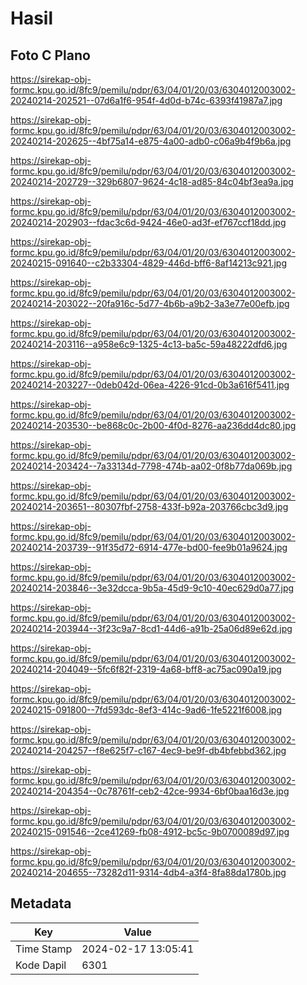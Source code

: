 # Hasil

## Foto C Plano

https://sirekap-obj-formc.kpu.go.id/8fc9/pemilu/pdpr/63/04/01/20/03/6304012003002-20240214-202521--07d6a1f6-954f-4d0d-b74c-6393f41987a7.jpg

https://sirekap-obj-formc.kpu.go.id/8fc9/pemilu/pdpr/63/04/01/20/03/6304012003002-20240214-202625--4bf75a14-e875-4a00-adb0-c06a9b4f9b6a.jpg

https://sirekap-obj-formc.kpu.go.id/8fc9/pemilu/pdpr/63/04/01/20/03/6304012003002-20240214-202729--329b6807-9624-4c18-ad85-84c04bf3ea9a.jpg

https://sirekap-obj-formc.kpu.go.id/8fc9/pemilu/pdpr/63/04/01/20/03/6304012003002-20240214-202903--fdac3c6d-9424-46e0-ad3f-ef767ccf18dd.jpg

https://sirekap-obj-formc.kpu.go.id/8fc9/pemilu/pdpr/63/04/01/20/03/6304012003002-20240215-091640--c2b33304-4829-446d-bff6-8af14213c921.jpg

https://sirekap-obj-formc.kpu.go.id/8fc9/pemilu/pdpr/63/04/01/20/03/6304012003002-20240214-203022--20fa916c-5d77-4b6b-a9b2-3a3e77e00efb.jpg

https://sirekap-obj-formc.kpu.go.id/8fc9/pemilu/pdpr/63/04/01/20/03/6304012003002-20240214-203116--a958e6c9-1325-4c13-ba5c-59a48222dfd6.jpg

https://sirekap-obj-formc.kpu.go.id/8fc9/pemilu/pdpr/63/04/01/20/03/6304012003002-20240214-203227--0deb042d-06ea-4226-91cd-0b3a616f5411.jpg

https://sirekap-obj-formc.kpu.go.id/8fc9/pemilu/pdpr/63/04/01/20/03/6304012003002-20240214-203530--be868c0c-2b00-4f0d-8276-aa236dd4dc80.jpg

https://sirekap-obj-formc.kpu.go.id/8fc9/pemilu/pdpr/63/04/01/20/03/6304012003002-20240214-203424--7a33134d-7798-474b-aa02-0f8b77da069b.jpg

https://sirekap-obj-formc.kpu.go.id/8fc9/pemilu/pdpr/63/04/01/20/03/6304012003002-20240214-203651--80307fbf-2758-433f-b92a-203766cbc3d9.jpg

https://sirekap-obj-formc.kpu.go.id/8fc9/pemilu/pdpr/63/04/01/20/03/6304012003002-20240214-203739--91f35d72-6914-477e-bd00-fee9b01a9624.jpg

https://sirekap-obj-formc.kpu.go.id/8fc9/pemilu/pdpr/63/04/01/20/03/6304012003002-20240214-203846--3e32dcca-9b5a-45d9-9c10-40ec629d0a77.jpg

https://sirekap-obj-formc.kpu.go.id/8fc9/pemilu/pdpr/63/04/01/20/03/6304012003002-20240214-203944--3f23c9a7-8cd1-44d6-a91b-25a06d89e62d.jpg

https://sirekap-obj-formc.kpu.go.id/8fc9/pemilu/pdpr/63/04/01/20/03/6304012003002-20240214-204049--5fc6f82f-2319-4a68-bff8-ac75ac090a19.jpg

https://sirekap-obj-formc.kpu.go.id/8fc9/pemilu/pdpr/63/04/01/20/03/6304012003002-20240215-091800--7fd593dc-8ef3-414c-9ad6-1fe5221f6008.jpg

https://sirekap-obj-formc.kpu.go.id/8fc9/pemilu/pdpr/63/04/01/20/03/6304012003002-20240214-204257--f8e625f7-c167-4ec9-be9f-db4bfebbd362.jpg

https://sirekap-obj-formc.kpu.go.id/8fc9/pemilu/pdpr/63/04/01/20/03/6304012003002-20240214-204354--0c78761f-ceb2-42ce-9934-6bf0baa16d3e.jpg

https://sirekap-obj-formc.kpu.go.id/8fc9/pemilu/pdpr/63/04/01/20/03/6304012003002-20240215-091546--2ce41269-fb08-4912-bc5c-9b0700089d97.jpg

https://sirekap-obj-formc.kpu.go.id/8fc9/pemilu/pdpr/63/04/01/20/03/6304012003002-20240214-204655--73282d11-9314-4db4-a3f4-8fa88da1780b.jpg


## Metadata

| Key        | Value               |
| ---------- | ------------------- |
| Time Stamp | 2024-02-17 13:05:41 |
| Kode Dapil | 6301                |



